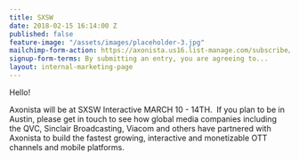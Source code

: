 ```yaml
---
title: SXSW
date: 2018-02-15 16:14:00 Z
published: false
feature-image: "/assets/images/placeholder-3.jpg"
mailchimp-form-action: https://axonista.us16.list-manage.com/subscribe/post?u=0fa6facce98578adeda82d3fa&amp;id=b917b8e7bf
signup-form-terms: By submitting an entry, you are agreeing to...
layout: internal-marketing-page
---
```


Hello!

Axonista will be at SXSW Interactive MARCH 10 - 14TH.  If you plan to be in Austin, please get in touch to see how global media companies including the QVC, Sinclair Broadcasting, Viacom and others have partnered with Axonista to build the fastest growing, interactive and monetizable OTT channels and mobile platforms.